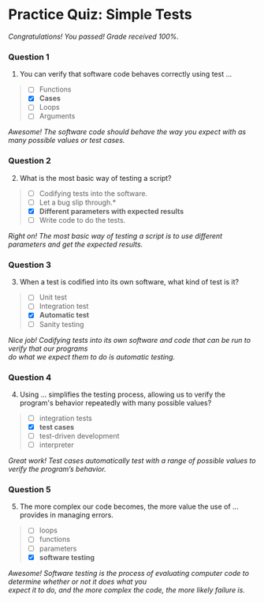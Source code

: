 # Practice Quiz: Simple Tests

*Congratulations! You passed! Grade received 100%.*

### Question 1

1. You can verify that software code behaves correctly using test ...

> - [ ] Functions
> - [x] **Cases**
> - [ ] Loops
> - [ ] Arguments

*Awesome! The software code should behave the way you expect with as many possible values or test cases.*

### Question 2

2. What is the most basic way of testing a script?

> - [ ] Codifying tests into the software.
> - [ ] Let a bug slip through.*
> - [x] **Different parameters with expected results**
> - [ ] Write code to do the tests.

*Right on! The most basic way of testing a script is to use different parameters and get the expected results.*

### Question 3

3. When a test is codified into its own software, what kind of test is it?

> - [ ] Unit test
> - [ ] Integration test
> - [x] **Automatic test**
> - [ ] Sanity testing

*Nice job!  Codifying tests into its own software and code that can be run to verify that our programs*\
*do what we expect them to do is automatic testing.*

### Question 4

4. Using ... simplifies the testing process, allowing us to verify the program's behavior repeatedly with many possible values?

> - [ ] integration tests
> - [x] **test cases**
> - [ ] test-driven development
> - [ ] interpreter

*Great work! Test cases automatically test with a range of possible values to verify the program’s behavior.*

### Question 5

5. The more complex our code becomes, the more value the use of ... provides in managing errors.

> - [ ] loops
> - [ ] functions
> - [ ] parameters
> - [x] **software testing**

*Awesome! Software testing is the process of evaluating computer code to determine whether or not it does what you*\
*expect it to do, and the more complex the code, the more likely failure is.*